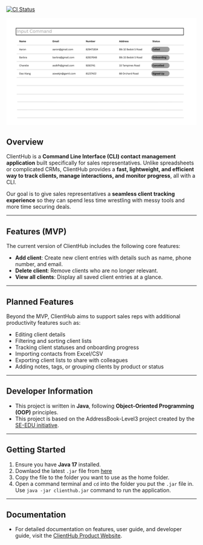 [![CI Status](https://github.com/AY2526S1-CS2103T-T14-2/tp/workflows/Java%20CI/badge.svg)](https://github.com/AY2526S1-CS2103T-T14-2/tp/actions)

![Ui](docs/images/Ui.png)

## Overview
ClientHub is a **Command Line Interface (CLI) contact management application** built specifically for sales representatives. Unlike spreadsheets or complicated CRMs, ClientHub provides a **fast, lightweight, and efficient way to track clients, manage interactions, and monitor progress**, all with a CLI.

Our goal is to give sales representatives a **seamless client tracking experience** so they can spend less time wrestling with messy tools and more time securing deals.

---

## Features (MVP)
The current version of ClientHub includes the following core features:

- **Add client**: Create new client entries with details such as name, phone number, and email.  
- **Delete client**: Remove clients who are no longer relevant.  
- **View all clients**: Display all saved client entries at a glance.  

---

## Planned Features
Beyond the MVP, ClientHub aims to support sales reps with additional productivity features such as:
- Editing client details  
- Filtering and sorting client lists  
- Tracking client statuses and onboarding progress  
- Importing contacts from Excel/CSV  
- Exporting client lists to share with colleagues  
- Adding notes, tags, or grouping clients by product or status  

---

## Developer Information
- This project is written in **Java**, following **Object-Oriented Programming (OOP)** principles.  
- This project is based on the AddressBook-Level3 project created by the [SE-EDU initiative](https://se-education.org).

---

## Getting Started
1. Ensure you have **Java 17** installed.  
2. Downlaod the latest `.jar` file from [here](https://github.com/AY2526S1-CS2103T-T14-2/tp/releases)
3. Copy the file to the folder you want to use as the home folder.
4. Open a command terminal and `cd` into the folder you put the `.jar` file in. Use `java -jar clienthub.jar` command to run the application.

---

## Documentation
- For detailed documentation on features, user guide, and developer guide, visit the [ClientHub Product Website](https://ay2526s1-cs2103t-t14-2.github.io/tp/index.html).
